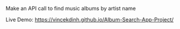 Make an API call to find music albums by artist name

Live Demo: https://vincekdinh.github.io/Album-Search-App-Project/

